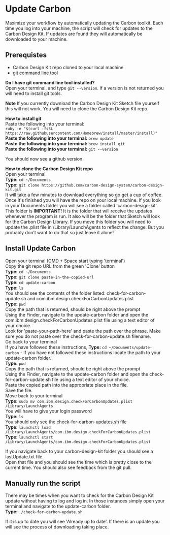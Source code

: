 # Update Carbon
Maximize your workflow by automatically updating the Carbon toolkit. Each time you log into your machine, the script will check for updates to the Carbon Design Kit. If updates are found they will automatically be downloaded to your machine. 

## Prerequistes
* Carbon Design Kit repo cloned to your local machine<br/>
* git command line tool<br/>

**Do I have git command line tool installed?**<br/>
Open your terminal, and type `git --version`. If a version is not returned you will need to install git tools.<br/>

**Note** If you currently download the Carbon Design Kit Sketch file yourself this will not work. You will need to clone the Carbon Design Kit repo.

**How to install git**<br/>
Paste the following into your terminal:<br/> `ruby -e "$(curl -fsSL https://raw.githubusercontent.com/Homebrew/install/master/install)"`<br/>
**Paste the following into your terminal:** `brew update` <br/>
**Paste the following into your terminal:** `brew install git`<br/>
**Paste the following into your terminal:** `git --version`<br/>

You should now see a github version.<br/>

**How to clone the Carbon Design Kit repo**<br/>
Open your terminal<br/>
**Type:** `cd ~/Documents`<br/>
**Type:** `git clone https://github.com/carbon-design-system/carbon-design-kit.git`<br/>
It will take a few minutes to download everything so go get a cup of coffee. Once it's finished you will have the repo on your local machine. If you look in your Documents folder you will see a folder called 'carbon-design-kit'. This folder is **IMPORTANT!** It is the folder that will receive the updates whenever the program is run. It also will be the folder that Sketch will look for the Carbon Design Library. If you move this folder you will need to update the .plist file in /Library/LaunchAgents to reflect the change. But you probably don't want to do that so just leave it alone!

## Install Update Carbon
Open your terminal (CMD + Space start typing 'terminal')<br/>
Copy the git repo URL from the green 'Clone' button<br/>
**Type:** `cd ~/Documents`<br/>
**Type:** `git clone paste-in-the-copied-url`<br/>
**Type:** `cd update-carbon`<br/>
**Type:** `ls`<br/>
You should see the contents of the folder listed: check-for-carbon-update.sh and com.ibm.design.checkForCarbonUpdates.plist<br/>
**Type:** `pwd`<br/>
Copy the path that is returned, should be right above the prompt<br/>
Using the Finder, navigate to the update-carbon folder and open the com.ibm.design.checkForCarbonUpdates.plist file using a text editor of your choice.<br/>
Look for 'paste-your-path-here' and paste the path over the phrase. Make sure you do not paste over the check-for-carbon-update.sh filename.<br/>
Go back to your terminal<br/>
If you have followed these instructions, **Type:** `cd ~/Documents/update-carbon` - If you have not followed these instructions locate the path to your update-carbon folder.<br/>
**Type:** `pwd`<br/>
Copy the path that is returned, should be right above the prompt<br/>
Using the Finder, navigate to the update-carbon folder and open the check-for-carbon-update.sh file using a text editor of your choice.<br/>
Paste the copied path into the appropriate place in the file.<br/>
Save the file.<br/>
Move back to your terminal<br/>
**Type:** `sudo mv com.ibm.design.checkForCarbonUpdates.plist /Library/LaunchAgents`<br/>
You will have to give your login password<br/>
**Type:** `ls`<br/>
You should only see the check-for-carbon-updates.sh file<br/>
**Type:** `launchctl load /Library/LaunchAgents/com.ibm.design.checkForCarbonUpdates.plist`<br/>
**Type:** `launchctl start /Library/LaunchAgents/com.ibm.design.checkForCarbonUpdates.plist`<br/>

If you navigate back to your carbon-design-kit folder you should see a lastUpdate.txt file.<br/>
Open that file and you should see the time which is pretty close to the current time. You should also see feedback from the git pull.


## Manually run the script
There may be times when you want to check for the Carbon Design Kit update without having to log and log in. In those instances simply open your terminal and navigate to the update-carbon folder.<br/>
**Type:** `./check-for-carbon-update.sh`<br/>

If it is up to date you will see 'Already up to date'. If there is an update you will see the process of downloading taking place. 
 
